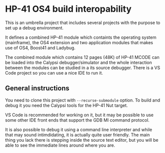 HP-41 OS4 build interopability
==============================

This is an umbrella project that includes several projects with the
purpose to set up a debug environment.

It defines a combined HP-41 module which containts the operating
system (mainframe), the OS4 extension and two application modules that
makes use of OS4, Boost41 and Ladybug.

The combined module which contains 12 pages (48K) of HP-41 MCODE can
be loaded into the Calypsi debugger/simulator and the whole
interaction between the modules can be studied in a its source
debugger. There is a VS Code project so you can use a nice IDE to run
it.


General instructions
---------------------

You need to clone this project with `--recurse-submodule` option.
To build and debug it you need the Calypsi tools for the HP-41 Nut
target.

VS Code is recommended for working on it, but it may be possible to
use some other IDE front ends that support the GDB MI command
protocol.

It is also possible to debug it using a command line interpreter and
while that may sound intimdidating, it is actually quite user
friendly. The main thing you lack there is stepping inside the source
text editor, but you will be able to see the immediate lines around
where you are.
